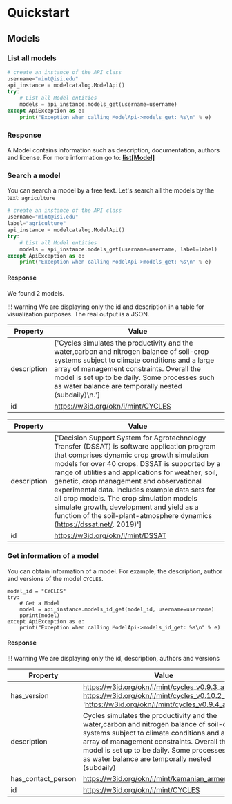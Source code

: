 # Quickstart

## Models

### List all models

```python
# create an instance of the API class
username="mint@isi.edu"
api_instance = modelcatalog.ModelApi()
try:
    # List all Model entities
    models = api_instance.models_get(username=username)
except ApiException as e:
    print("Exception when calling ModelApi->models_get: %s\n" % e)
```

### Response

A Model contains information such as description, documentation, authors and license. For more information go to: [**list[Model]**](../endpoints/Model)

### Search a model

You can search a model by a free text. Let's search all the models by the text: `agriculture`

```python
# create an instance of the API class
username="mint@isi.edu"
label="agriculture"
api_instance = modelcatalog.ModelApi()
try:
    # List all Model entities
    models = api_instance.models_get(username=username, label=label)
except ApiException as e:
    print("Exception when calling ModelApi->models_get: %s\n" % e)
```

#### Response

We found 2 models.

!!! warning
    We are displaying only the id and description in a table for visualization purposes. The real output is a JSON.
    
| Property    | Value                                                                                                                                                                                                                                                                                             |
|-------------|---------------------------------------------------------------------------------------------------------------------------------------------------------------------------------------------------------------------------------------------------------------------------------------------------|
| description | ['Cycles simulates the productivity and the water,carbon and nitrogen balance of soil-crop systems subject to climate conditions and a large array of management constraints. Overall the model is set up to be daily. Some processes such as water balance are temporally nested (subdaily)\n.'] |
| id          | https://w3id.org/okn/i/mint/CYCLES          |


| Property    | Value|
|-------------|-----------------------------------------------------------------------------------------------------------------------------------------------------------------------------------------------------------------------------------------------------------------------------------------------------------------------------------------------------------------------------------------------------------------------------------------------------------------------------------------------------------------------|
| description | ['Decision Support System for Agrotechnology Transfer (DSSAT) is software application program that comprises dynamic crop growth simulation models for over 40 crops. DSSAT is supported by a range of utilities and applications for weather, soil, genetic, crop management and observational experimental data. Includes example data sets for all crop models. The crop simulation models simulate growth, development and yield as a function of the soil-plant-atmosphere dynamics (https://dssat.net/. 2019)'] |
| id          | https://w3id.org/okn/i/mint/DSSAT   |


### Get information of a model

You can obtain information of a model. For example, the description, author and versions of the model `CYCLES`.

```
model_id = "CYCLES"
try:
    # Get a Model
    model = api_instance.models_id_get(model_id, username=username)
    pprint(model)
except ApiException as e:
    print("Exception when calling ModelApi->models_id_get: %s\n" % e)
```

#### Response


!!! warning
    We are displaying only the id, description, authors and versions
    
| Property           | Value                                                                                                                                                                                                                                                                                                                                                                                                                                             |
|--------------------|---------------------------------------------------------------------------------------------------------------------------------------------------------------------------------------------------------------------------------------------------------------------------------------------------------------------------------------------------------------------------------------------------------------------------------------------------|
| has_version        |  https://w3id.org/okn/i/mint/cycles_v0.9.3_alpha, https://w3id.org/okn/i/mint/cycles_v0.10.2_alpha, 'https://w3id.org/okn/i/mint/cycles_v0.9.4_alpha
| description        | Cycles simulates the productivity and the water,carbon and nitrogen balance of soil-crop systems subject to climate conditions and a large array of management constraints. Overall the model is set up to be daily. Some processes such as water balance are temporally nested (subdaily)   |
| has_contact_person | https://w3id.org/okn/i/mint/kemanian_armen               |
| id                 | https://w3id.org/okn/i/mint/CYCLES    |